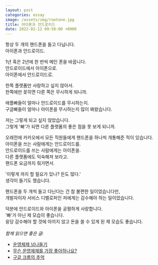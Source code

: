 ```yaml
---
layout: post
categories: essay
image: /assets/img/rootone.jpg
title: 아이폰과 안드로이드
date: 2022-02-12 09:58:00 +0900
---
```


항상 두 개의 핸드폰을 들고 다닙니다.  
아이폰과 안드로이드.

1년 혹은 2년에 한 번씩 메인 폰을 바꿉니다.  
안드로이드에서 아이폰으로.  
아이폰에서 안드로이드로.

한쪽 플랫폼만 사랑하고 싶지 않아서.  
한쪽에만 꽂히면 다른 쪽은 무시하게 되니까.

애플빠들이 얼마나 안드로이드를 무시하는지.  
구글빠들이 얼마나 아이폰을 무시하는지 많이 봐왔습니다.

저는 그렇게 되고 싶지 않았습니다.  
그렇게 '빠'가 되면 다른 플랫폼의 좋은 점을 못 보게 되니까.

오래전에 카카오에서 모든 직원들에게 핸드폰을 하나씩 개통해준 적이 있습니다.  
아이폰을 쓰는 사람에게는 안드로이드를.  
안드로이드를 쓰는 사람에게는 아이폰을.  
다른 플랫폼에도 익숙해져 보라고.  
핸드폰 요금까지 줘가면서.

'이렇게 까지 할 필요가 있나? 돈도 많다.'  
생각이 들기도 했습니다.

핸드폰을 두 개씩 들고 다닌다는 건 참 불편한 일이었습니다만,  
개발자이자 서비스 디벨로퍼인 저에게는 감수해야 하는 일이었습니다.

덕분에 안드로이드와 아이폰을 공평하게 사랑합니다.  
'빠'가 아닌 제 모습이 좋습니다.  
응당 감수해야 할 것에 아끼지 않고 돈을 쓸 수 있게 된 제 모습도 좋습니다.
<br>
<br>
*함께 읽으면 좋은 글:*
* [운영체제 넘나들기](/essay/2024/07/15/crossing-operating-systems.html)
* [무슨 운영체제를 가장 좋아하나요?](/essay/2021/08/25/무슨-운영체제를-가장-좋아하나요.html)
* [구글 크롬의 추억](/essay/2022/03/31/google-chrome.html)